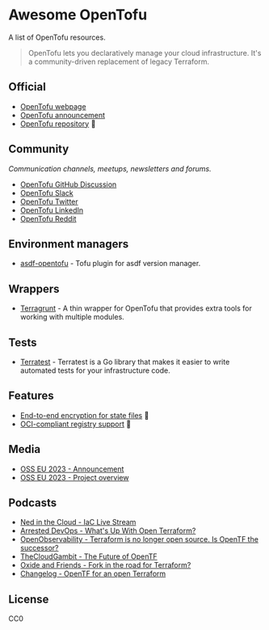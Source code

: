 # Awesome OpenTofu

A list of OpenTofu resources.

> OpenTofu lets you declaratively manage your cloud infrastructure. It's a community-driven replacement of legacy Terraform.

## Official

* [OpenTofu webpage](https://opentofu.org/)
* [OpenTofu announcement](https://opentofu.org/announcement)
* [OpenTofu repository](https://github.com/opentofu/opentofu) 🎉

## Community

*Communication channels, meetups, newsletters and forums.*

* [OpenTofu GitHub Discussion](https://github.com/orgs/opentofu/discussions)
* [OpenTofu Slack](https://opentofu.org/slack)
* [OpenTofu Twitter](https://twitter.com/opentofuorg)
* [OpenTofu LinkedIn](https://www.linkedin.com/company/opentofuorg/)
* [OpenTofu Reddit](https://www.reddit.com/r/opentf/)

## Environment managers

* [asdf-opentofu](https://github.com/virtualroot/asdf-opentofu) - Tofu plugin for asdf version manager.

## Wrappers

* [Terragrunt](https://terragrunt.gruntwork.io/) - A thin wrapper for OpenTofu that provides extra tools for working with multiple modules.

## Tests

* [Terratest](https://terratest.gruntwork.io/) - Terratest is a Go library that makes it easier to write automated tests for your infrastructure code. 

## Features

* [End-to-end encryption for state files](https://twitter.com/OpenTofuOrg/status/1696597790661677207) 🚧
* [OCI-compliant registry support](https://twitter.com/OpenTofuOrg/status/1696913055576387599) 🚧

## Media

* [OSS EU 2023 - Announcement](https://www.youtube.com/watch?v=Ha77rpusEDM&t=1190s)
* [OSS EU 2023 - Project overview](https://www.youtube.com/watch?v=-8sOE9-icmY&t=15116s)

## Podcasts

<!-- DESC, from most recent to oldest. -->
* [Ned in the Cloud - IaC Live Stream](https://www.youtube.com/watch?v=p0vDydkUWB4)
* [Arrested DevOps - What's Up With Open Terraform?](https://www.arresteddevops.com/open-tofu/)
* [OpenObservability - Terraform is no longer open source. Is OpenTF the successor?](https://www.youtube.com/watch?v=5QdUs9VKq5g)
* [TheCloudGambit - The Future of OpenTF](https://www.thecloudgambit.com/2236725/13576531-the-future-of-opentf-with-ohad-maislish)
* [Oxide and Friends - Fork in the road for Terraform?](https://www.youtube.com/watch?v=QaU94LY891M)
* [Changelog -  OpenTF for an open Terraform](https://changelog.com/podcast/556)

## License

CC0
